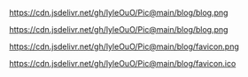 https://cdn.jsdelivr.net/gh/lyleOuO/Pic@main/blog/blog.png

https://cdn.jsdelivr.net/gh/lyleOuO/Pic@main/blog/blog.png

https://cdn.jsdelivr.net/gh/lyleOuO/Pic@main/blog/favicon.png

https://cdn.jsdelivr.net/gh/lyleOuO/Pic@main/blog/favicon.ico
